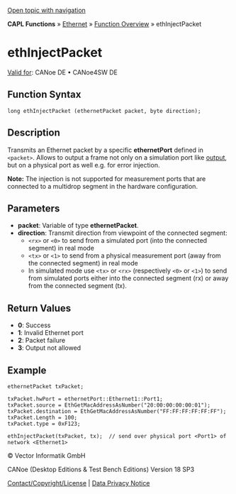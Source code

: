 [Open topic with navigation](../../../../../CANoeDEFamily.htm#Topics/CAPLFunctions/IP/Functions/CAPLfunctionEthInjectPacket.md)

**CAPL Functions** » [Ethernet](../CAPLEthernetStartPage.md) » [Function Overview](../CAPLfunctionsIPOverview.md) » ethInjectPacket

# ethInjectPacket

[Valid for](../../../Shared/FeatureAvailability.md): CANoe DE • CANoe4SW DE

## Function Syntax

```
long ethInjectPacket (ethernetPacket packet, byte direction);
```

## Description

Transmits an Ethernet packet by a specific **ethernetPort** defined in `<packet>`. Allows to output a frame not only on a simulation port like [output](CAPLfunctionOutputEthernet.md), but on a physical port as well e.g. for error injection.

**Note:** The injection is not supported for measurement ports that are connected to a multidrop segment in the hardware configuration.

## Parameters

- **packet**: Variable of type **ethernetPacket**.
- **direction**: Transmit direction from viewpoint of the connected segment:
  - `<rx>` or `<0>` to send from a simulated port (into the connected segment) in real mode
  - `<tx>` or `<1>` to send from a physical measurement port (away from the connected segment) in real mode
  - In simulated mode use `<tx>` or `<rx>` (respectively `<0>` or `<1>`) to send from simulated ports either into the connected segment (rx) or away from the connected segment (tx).

## Return Values

- **0**: Success
- **1**: Invalid Ethernet port
- **2**: Packet failure
- **3**: Output not allowed

## Example

```plaintext
ethernetPacket txPacket;

txPacket.hwPort = ethernetPort::Ethernet1::Port1;
txPacket.source = EthGetMacAddressAsNumber("20:00:00:00:00:01");
txPacket.destination = EthGetMacAddressAsNumber("FF:FF:FF:FF:FF:FF");
txPacket.Length = 100;
txPacket.type = 0xF123;

ethInjectPacket(txPacket, tx);  // send over physical port <Port1> of network <Ethernet1>
```

© Vector Informatik GmbH

CANoe (Desktop Editions & Test Bench Editions) Version 18 SP3

[Contact/Copyright/License](../../../Shared/ContactCopyrightLicense.md) | [Data Privacy Notice](https://www.vector.com/int/en/company/get-info/privacy-policy/)